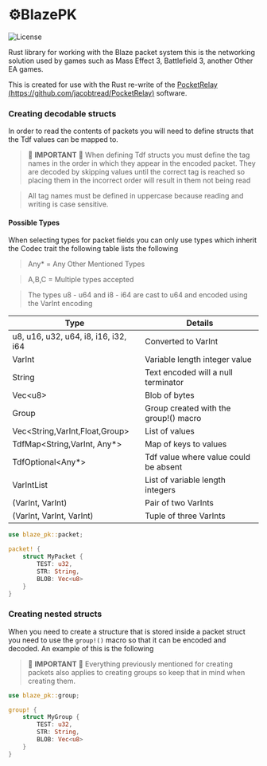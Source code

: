 # ⚙️BlazePK

![License](https://img.shields.io/github/license/jacobtread/BlazePk-rs?style=for-the-badge)

Rust library for working with the Blaze packet system this is the networking solution used by games such as
Mass Effect 3, Battlefield 3, another Other EA games. 

This is created for use with the Rust re-write of the [PocketRelay (https://github.com/jacobtread/PocketRelay)](https://github.com/jacobtread/PocketRelay) 
software.


### Creating decodable structs
In order to read the contents of packets you will need to define structs that 
the Tdf values can be mapped to.

> 🚩 **IMPORTANT** 🚩 When defining Tdf structs you must define the tag names in the 
> order in which they appear in the encoded packet. They are decoded by skipping
> values until the correct tag is reached so placing them in the incorrect order
> will result in them not being read

> All tag names must be defined in uppercase because reading and writing is case 
> sensitive.

#### Possible Types

When selecting types for packet fields you can only use types which inherit the Codec trait
the following table lists the following

> Any* = Any Other Mentioned Types

> A,B,C = Multiple types accepted

> The types u8 - u64 and i8 - i64 are cast to u64 and encoded using the VarInt encoding


| Type                                 | Details                               |
|--------------------------------------|---------------------------------------|
| u8, u16, u32, u64, i8, i16, i32, i64 | Converted to VarInt                   |
| VarInt                               | Variable length integer value         |
| String                               | Text encoded will a null terminator   |
| Vec\<u8>                             | Blob of bytes                         |
| Group                                | Group created with the group!() macro |
| Vec<String,VarInt,Float,Group>       | List of values                        |
| TdfMap<String,VarInt, Any*>          | Map of keys to values                 |
| TdfOptional<Any*>                    | Tdf value where value could be absent |
| VarIntList                           | List of variable length integers      |
| (VarInt, VarInt)                     | Pair of two VarInts                   |
| (VarInt, VarInt, VarInt)             | Tuple of three VarInts                |


```rust
use blaze_pk::packet;

packet! {
    struct MyPacket {
        TEST: u32,
        STR: String,
        BLOB: Vec<u8>
    }
}
```

### Creating nested structs

When you need to create a structure that is stored inside a packet struct you
need to use the `group!()` macro so that it can be encoded and decoded. An example
of this is the following

> 🚩 **IMPORTANT** 🚩 Everything previously mentioned for creating packets also applies to creating
> groups so keep that in mind when creating them.

```rust
use blaze_pk::group;

group! {
    struct MyGroup {
        TEST: u32,
        STR: String,
        BLOB: Vec<u8>
    }
}

```